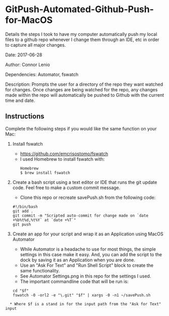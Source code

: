 # GitPush-Automated-Github-Push-for-MacOS
Details the steps I took to have my computer automatically push my local files to a github repo whenever I change them through an IDE, etc in order to capture all major changes.

Date: 2017-06-28

Author: Connor Lenio

Dependencies: Automator, fswatch

Description: Prompts the user for a directory of the repo they want watched for changes. Once changes are being watched for the repo, any changes made within the repo will automatically be pushed to Github with the current time and date.

## Instructions
Complete the following steps if you would like the same function on your Mac:

1) Install fswatch
    * https://github.com/emcrisostomo/fswatch
    * I used Homebrew to install fswatch with:
      ```
      Homebrew
      $ brew install fswatch
      ```

2) Create a bash script using a text editor or IDE that runs the git update code. Feel free to make a custom commit message.
    * Clone this repo or recreate savePush.sh from the following code:
    ```
    #!/bin/bash
    git add .
    git commit -m "Scripted auto-commit for change made on `date +%b%t%d,%t%Y` at `date +%T`"
    git push
    ```
    
3) Create an app for your script and wrap it as an Application using MacOS Automator
    * While Automator is a headache to use for most things, the simple settings in this case make it easy. And, you can add the script to the dock by saving it as an Application when you are done.
    * Use an "Ask For Text" and "Run Shell Script" block to create the same functionality.
    * See Automator Settings.png in this repo for the settings I used.
    * The important commandline code that will be run is:
    ```
    cd "$f"
	fswatch -0 -orl2 -e "\.git" "$f" | xargs -0 -n1 ~/savePush.sh
  ```
    * Where $f is a stand in for the input path from the "Ask for Text" input
